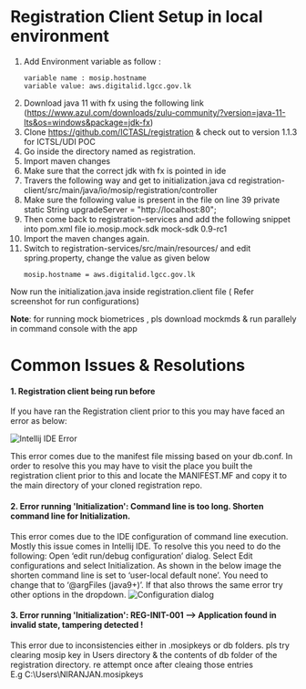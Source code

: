 # Registration Client Setup in local environment 
 
1. Add Environment variable as follow : 
	```
	variable name : mosip.hostname
	variable value: aws.digitalid.lgcc.gov.lk
	```
2. Download java 11 with fx using the following link (https://www.azul.com/downloads/zulu-community/?version=java-11-lts&os=windows&package=jdk-fx)
3. Clone https://github.com/ICTASL/registration & check out to version 1.1.3 for ICTSL/UDI POC
4. Go inside the directory named as registration.
5. Import maven changes
6. Make sure that the correct jdk with fx is pointed in ide
7. Travers the following way and get to initialization.java
cd registration-client/src/main/java/io/mosip/registration/controller
8. Make sure the following value is present in the file on line 39
private static String upgradeServer = "http://localhost:80";
9. Then come back to registration-services and add the following snippet into pom.xml file
	       <dependency>
			<groupId>io.mosip.mock.sdk</groupId>
			<artifactId>mock-sdk</artifactId>
			<version>0.9-rc1</version>
		</dependency>
10. Import the maven changes again.
11. Switch to registration-services/src/main/resources/ and edit spring.property, change the value as given below
	```
	mosip.hostname = aws.digitalid.lgcc.gov.lk
	```
Now run the initialization.java inside registration.client file ( Refer screenshot for run configurations)

**Note**:  for running mock biometrices , pls download mockmds & run parallely in command console with the app
        

# Common Issues & Resolutions


#### 1. Registration client being run before 

If you have ran the Registration client prior to this you may have faced an error as below:

![Intellij IDE Error](https://github.com/ICTASL/UDI-poc/blob/master/documentations/registration_modules_setup/registration_client/local_setup/IntelliJ_Error.png)

This error comes due to the manifest file missing based on your db.conf. 
In order to resolve this you may have to visit the place you built the registration client prior to this and locate the MANIFEST.MF and copy it to the main directory of your cloned registration repo.



#### 2. Error running 'Initialization': Command line is too long. Shorten command line for Initialization.

This error comes due to the IDE configuration of command line execution. Mostly this issue comes in Intellij IDE. To resolve this you need to do the following: 
Open ‘edit run/debug configuration’ dialog.
Select Edit configurations and select Initialization.
As shown in the below image the shorten command line is set to ‘user-local default none’. You need to change that to ‘@argFiles (java9+)’. If that also throws the same error try other options in the dropdown.
![Configuration dialog](https://github.com/ICTASL/UDI-poc/blob/master/documentations/registration_modules_setup/registration_client/local_setup/configuration_dialog.JPG)

#### 3. Error running 'Initialization': REG-INIT-001 --> Application found in invalid state, tampering detected ! 

This error due to inconsistencies either in .mosipkeys or db folders. pls try clearing mosip key in Users directory & the contents of db folder of the registration directory. re attempt once after cleaing those entries   
 E.g C:\Users\NIRANJAN\.mosipkeys    


